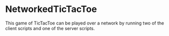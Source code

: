 # NetworkedTicTacToe
This game of TicTacToe can be played over a network by running two of the client scripts and one of the server scripts.
